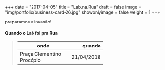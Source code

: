 +++
date = "2017-04-05"
title = "Lab.na.Rua"
draft = false
image = "img/portfolio/business-card-26.jpg"
showonlyimage = false
weight = 1
+++

preparamos a invasão!
<!--more-->



#### Quando o Lab foi pra Rua

> onde          | quando
> -----     | ---:
> Praça Clementino Procópio |   21/04/2018



<style>
table:nth-of-type(1) {
    display:table;
    width:60%;
}
table:nth-of-type(1) th:nth-of-type(2) {
    width:10%;
}
</style>
